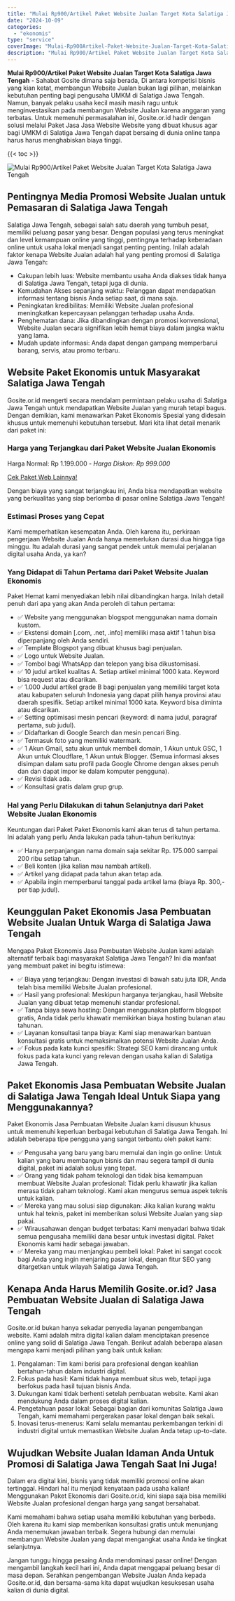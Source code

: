 ```yaml
---
title: "Mulai Rp900/Artikel Paket Website Jualan Target Kota Salatiga Jawa Tengah"
date: "2024-10-09"
categories: 
  - "ekonomis"
type: "service"
coverImage: "Mulai-Rp900Artikel-Paket-Website-Jualan-Target-Kota-Salatiga-Jawa-Tengah.png"
description: "Mulai Rp900/Artikel Paket Website Jualan Target Kota Salatiga Jawa Tengah. Jangan tunggu hingga pesaing Anda mendominasi pasar online! Dengan mengambil langk..."
---
```


**Mulai Rp900/Artikel Paket Website Jualan Target Kota Salatiga Jawa Tengah** - Sahabat Gosite dimana saja berada, Di antara kompetisi bisnis yang kian ketat, membangun Website Jualan bukan lagi pilihan, melainkan kebutuhan penting bagi pengusaha UMKM di Salatiga Jawa Tengah. Namun, banyak pelaku usaha kecil masih masih ragu untuk menginvestasikan pada membangun Website Jualan karena anggaran yang terbatas. Untuk memenuhi permasalahan ini, Gosite.or.id hadir dengan solusi melalui Paket Jasa Jasa Website Website yang dibuat khusus agar bagi UMKM di Salatiga Jawa Tengah dapat bersaing di dunia online tanpa harus harus menghabiskan biaya tinggi.

{{< toc >}}

![Mulai Rp900/Artikel Paket Website Jualan Target Kota Salatiga Jawa Tengah](/images/ekonomis/Mulai-Rp900Artikel-Paket-Website-Jualan-Target-Kota-Salatiga-Jawa-Tengah.png)

## Pentingnya Media Promosi Website Jualan untuk Pemasaran di Salatiga Jawa Tengah

Salatiga Jawa Tengah, sebagai salah satu daerah yang tumbuh pesat, memiliki peluang pasar yang besar. Dengan populasi yang terus meningkat dan level kemampuan online yang tinggi, pentingnya terhadap keberadaan online untuk usaha lokal menjadi sangat penting penting. Inilah adalah faktor kenapa Website Jualan adalah hal yang penting promosi di Salatiga Jawa Tengah:

- Cakupan lebih luas: Website membantu usaha Anda diakses tidak hanya di Salatiga Jawa Tengah, tetapi juga di dunia.
- Kemudahan Akses sepanjang waktu: Pelanggan dapat mendapatkan informasi tentang bisnis Anda setiap saat, di mana saja.
- Peningkatan kredibilitas: Memiliki Website Jualan profesional meningkatkan kepercayaan pelanggan terhadap usaha Anda.
- Penghematan dana: Jika dibandingkan dengan promosi konvensional, Website Jualan secara signifikan lebih hemat biaya dalam jangka waktu yang lama.
- Mudah update informasi: Anda dapat dengan gampang memperbarui barang, servis, atau promo terbaru.

## Website Paket Ekonomis untuk Masyarakat Salatiga Jawa Tengah

Gosite.or.id mengerti secara mendalam permintaan pelaku usaha di Salatiga Jawa Tengah untuk mendapatkan Website Jualan yang murah tetapi bagus. Dengan demikian, kami menawarkan Paket Ekonomis Spesial yang didesain khusus untuk memenuhi kebutuhan tersebut. Mari kita lihat detail menarik dari paket ini:

### Harga yang Terjangkau dari Paket Website Jualan Ekonomis

<a class="cta-button">Harga Normal: Rp 1.199.000 - <em>Harga Diskon: Rp 999.000</em></a>

<a href="/jasa-web/" class="cta-button">Cek Paket Web Lainnya!</a>

Dengan biaya yang sangat terjangkau ini, Anda bisa mendapatkan website yang berkualitas yang siap berlomba di pasar online Salatiga Jawa Tengah!

### Estimasi Proses yang Cepat

Kami memperhatikan kesempatan Anda. Oleh karena itu, perkiraan pengerjaan Website Jualan Anda hanya memerlukan durasi dua hingga tiga minggu. Itu adalah durasi yang sangat pendek untuk memulai perjalanan digital usaha Anda, ya kan?

### Yang Didapat di Tahun Pertama dari Paket Website Jualan Ekonomis

Paket Hemat kami menyediakan lebih nilai dibandingkan harga. Inilah detail penuh dari apa yang akan Anda peroleh di tahun pertama:

- ✅ Website yang menggunakan blogspot menggunakan nama domain kustom.
- ✅ Ekstensi domain \[.com, .net, .info\] memiliki masa aktif 1 tahun bisa diperpanjang oleh Anda sendiri.
- ✅ Template Blogspot yang dibuat khusus bagi penjualan.
- ✅ Logo untuk Website Jualan.
- ✅ Tombol bagi WhatsApp dan telepon yang bisa dikustomisasi.
- ✅ 10 judul artikel kualitas A. Setiap artikel minimal 1000 kata. Keyword bisa request atau dicarikan.
- ✅ 1.000 Judul artikel grade B bagi penjualan yang memiliki target kota atau kabupaten seluruh Indonesia yang dapat pilih hanya provinsi atau daerah spesifik. Setiap artikel minimal 1000 kata. Keyword bisa diminta atau dicarikan.
- ✅ Setting optimisasi mesin pencari (keyword: di nama judul, paragraf pertama, sub judul).
- ✅ Didaftarkan di Google Search dan mesin pencari Bing.
- ✅ Termasuk foto yang memiliki watermark.
- ✅ 1 Akun Gmail, satu akun untuk membeli domain, 1 Akun untuk GSC, 1 Akun untuk Cloudflare, 1 Akun untuk Blogger. (Semua informasi akses disimpan dalam satu profil pada Google Chrome dengan akses penuh dan dan dapat impor ke dalam komputer pengguna).
- ✅ Revisi tidak ada.
- ✅ Konsultasi gratis dalam grup grup.

### Hal yang Perlu Dilakukan di tahun Selanjutnya dari Paket Website Jualan Ekonomis

Keuntungan dari Paket Paket Ekonomis kami akan terus di tahun pertama. Ini adalah yang perlu Anda lakukan pada tahun-tahun berikutnya:

- ✅ Hanya perpanjangan nama domain saja sekitar Rp. 175.000 sampai 200 ribu setiap tahun.
- ✅ Beli konten (jika kalian mau nambah artikel).
- ✅ Artikel yang didapat pada tahun akan tetap ada.
- ✅ Apabila ingin memperbarui tanggal pada artikel lama (biaya Rp. 300,- per tiap judul).

## Keunggulan Paket Ekonomis Jasa Pembuatan Website Jualan Untuk Warga di Salatiga Jawa Tengah

Mengapa Paket Ekonomis Jasa Pembuatan Website Jualan kami adalah alternatif terbaik bagi masyarakat Salatiga Jawa Tengah? Ini dia manfaat yang membuat paket ini begitu istimewa:

- ✅ Biaya yang terjangkau: Dengan investasi di bawah satu juta IDR, Anda telah bisa memiliki Website Jualan profesional.
- ✅ Hasil yang profesional: Meskipun harganya terjangkau, hasil Website Jualan yang dibuat tetap memenuhi standar profesional.
- ✅ Tanpa biaya sewa hosting: Dengan menggunakan platform blogspot gratis, Anda tidak perlu khawatir memikirkan biaya hosting bulanan atau tahunan.
- ✅ Layanan konsultasi tanpa biaya: Kami siap menawarkan bantuan konsultasi gratis untuk memaksimalkan potensi Website Jualan Anda.
- ✅ Fokus pada kata kunci spesifik: Strategi SEO kami dirancang untuk fokus pada kata kunci yang relevan dengan usaha kalian di Salatiga Jawa Tengah.

## Paket Ekonomis Jasa Pembuatan Website Jualan di Salatiga Jawa Tengah Ideal Untuk Siapa yang Menggunakannya?

Paket Ekonomis Jasa Pembuatan Website Jualan kami disusun khusus untuk memenuhi keperluan berbagai kebutuhan di Salatiga Jawa Tengah. Ini adalah beberapa tipe pengguna yang sangat terbantu oleh paket kami:

- ✅ Pengusaha yang baru yang baru memulai dan ingin go online: Untuk kalian yang baru membangun bisnis dan mau segera tampil di dunia digital, paket ini adalah solusi yang tepat.
- ✅ Orang yang tidak paham teknologi dan tidak bisa kemampuan membuat Website Jualan profesional: Tidak perlu khawatir jika kalian merasa tidak paham teknologi. Kami akan mengurus semua aspek teknis untuk kalian.
- ✅ Mereka yang mau solusi siap digunakan: Jika kalian kurang waktu untuk hal teknis, paket ini memberikan solusi Website Jualan yang siap pakai.
- ✅ Wirausahawan dengan budget terbatas: Kami menyadari bahwa tidak semua pengusaha memiliki dana besar untuk investasi digital. Paket Ekonomis kami hadir sebagai jawaban.
- ✅ Mereka yang mau menjangkau pembeli lokal: Paket ini sangat cocok bagi Anda yang ingin menjaring pasar lokal, dengan fitur SEO yang ditargetkan untuk wilayah Salatiga Jawa Tengah.

## Kenapa Anda Harus Memilih Gosite.or.id? Jasa Pembuatan Website Jualan di Salatiga Jawa Tengah

Gosite.or.id bukan hanya sekadar penyedia layanan pengembangan website. Kami adalah mitra digital kalian dalam menciptakan presence online yang solid di Salatiga Jawa Tengah. Berikut adalah beberapa alasan mengapa kami menjadi pilihan yang baik untuk kalian:

1. Pengalaman: Tim kami berisi para profesional dengan keahlian bertahun-tahun dalam industri digital.
2. Fokus pada hasil: Kami tidak hanya membuat situs web, tetapi juga berfokus pada hasil tujuan bisnis Anda.
3. Dukungan kami tidak berhenti setelah pembuatan website. Kami akan mendukung Anda dalam proses digital kalian.
4. Pengetahuan pasar lokal: Sebagai bagian dari komunitas Salatiga Jawa Tengah, kami memahami pergerakan pasar lokal dengan baik sekali.
5. Inovasi terus-menerus: Kami selalu memantau perkembangan terkini di industri digital untuk memastikan Website Jualan Anda tetap up-to-date.

## Wujudkan Website Jualan Idaman Anda Untuk Promosi di Salatiga Jawa Tengah Saat Ini Juga!

Dalam era digital kini, bisnis yang tidak memiliki promosi online akan tertinggal. Hindari hal itu menjadi kenyataan pada usaha kalian! Menggunakan Paket Ekonomis dari Gosite.or.id, kini siapa saja bisa memiliki Website Jualan profesional dengan harga yang sangat bersahabat.

Kami memahami bahwa setiap usaha memiliki kebutuhan yang berbeda. Oleh karena itu kami siap memberikan konsultasi gratis untuk menunjang Anda menemukan jawaban terbaik. Segera hubungi dan memulai membangun Website Jualan yang dapat mengangkat usaha Anda ke tingkat selanjutnya.

Jangan tunggu hingga pesaing Anda mendominasi pasar online! Dengan mengambil langkah kecil hari ini, Anda dapat menggapai peluang besar di masa depan. Serahkan pengembangan Website Jualan Anda kepada Gosite.or.id, dan bersama-sama kita dapat wujudkan kesuksesan usaha kalian di dunia digital.